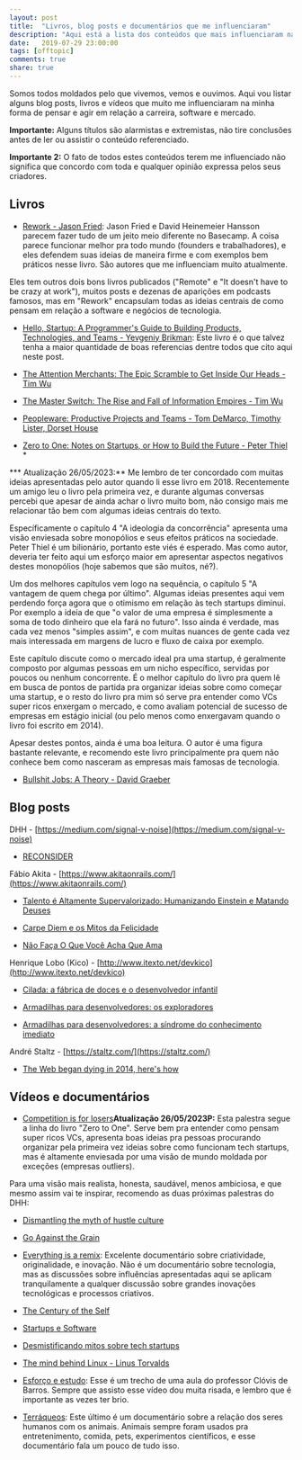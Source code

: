```yaml
---
layout: post
title:  "Livros, blog posts e documentários que me influenciaram"
description: "Aqui está a lista dos conteúdos que mais influenciaram na minha forma de pensar e agir em relação a carreira, mercado e software."
date:   2019-07-29 23:00:00
tags: [offtopic]
comments: true
share: true
---
```


Somos todos moldados pelo que vivemos, vemos e ouvimos. Aqui vou listar alguns blog posts, livros e vídeos que muito me influenciaram na minha forma de pensar e agir em relação a carreira, software e mercado.

**Importante:** Alguns títulos são alarmistas e extremistas, não tire conclusões antes de ler ou assistir o conteúdo referenciado.

**Importante 2:** O fato de todos estes conteúdos terem me influenciado não significa que concordo com toda e qualquer opinião expressa pelos seus criadores.

Livros
---

- [Rework - Jason Fried](https://www.amazon.com/Rework-Jason-Fried/dp/0307463745): Jason Fried e David Heinemeier Hansson parecem fazer tudo de um jeito meio diferente no Basecamp. A coisa parece funcionar melhor pra todo mundo (founders e trabalhadores), e eles defendem suas ideias de maneira firme e com exemplos bem práticos nesse livro. São autores que me influenciam muito atualmente.

Eles tem outros dois bons livros publicados ("Remote" e "It doesn't have to be crazy at work"), muitos posts e dezenas de aparições em podcasts famosos, mas em "Rework" encapsulam todas as ideias centrais de como pensam em relação a software e negócios de tecnologia.

- [Hello, Startup: A Programmer's Guide to Building Products, Technologies, and Teams - Yevgeniy Brikman](https://www.amazon.com/Hello-Startup-Programmers-Building-Technologies/dp/1491909900/): Este livro é o que talvez tenha a maior quantidade de boas referencias dentre todos que cito aqui neste post.

- [The Attention Merchants: The Epic Scramble to Get Inside Our Heads - Tim Wu](https://www.amazon.com.br/gp/product/B01AEPSWB4/ref=as_li_tl?ie=UTF8&tag=andreybleme-20&camp=1789&creative=9325&linkCode=as2&creativeASIN=B01AEPSWB4&linkId=55ffcb3cf1b8d5d3c6450293bdba92d5)

- [The Master Switch: The Rise and Fall of Information Empires - Tim Wu](https://amzn.to/3bssP2f)

- [Peopleware: Productive Projects and Teams -  Tom DeMarco, Timothy Lister, Dorset House](https://amzn.to/2UDKbD4)

- [Zero to One: Notes on Startups, or How to Build the Future - Peter Thiel](https://amzn.to/2ulGFTl) *

*** Atualização 26/05/2023:** Me lembro de ter concordado com muitas ideias apresentadas pelo autor quando li esse livro em 2018. Recentemente um amigo leu o livro pela primeira vez, e durante algumas conversas percebi que apesar de ainda achar o livro muito bom, não consigo mais me relacionar tão bem com algumas ideias centrais do texto.

Específicamente o capítulo 4 "A ideologia da concorrência" apresenta uma visão enviesada sobre monopólios e seus efeitos práticos na sociedade. Peter Thiel é um bilionário, portanto este viés é esperado. Mas como autor, deveria ter feito aqui um esforço maior em apresentar aspectos negativos destes monopólios (hoje sabemos que são muitos, né?).

Um dos melhores capítulos vem logo na sequência, o capítulo 5 "A vantagem de quem chega por último". Algumas ideias presentes aqui vem perdendo força agora que o otimismo em relação às tech startups diminui. Por exemplo a ideia de que "o valor de uma empresa é simplesmente a soma de todo dinheiro que ela fará no futuro". Isso ainda é verdade, mas cada vez menos "simples assim", e com muitas nuances de gente cada vez mais interessada em margens de lucro e fluxo de caixa por exemplo.

Este capítulo discute como o mercado ideal pra uma startup, é geralmente composto por algumas pessoas em um nicho específico, servidas por poucos ou nenhum concorrente. É o melhor capítulo do livro pra quem lê em busca de pontos de partida pra organizar ideias sobre como começar uma startup, e o resto do livro pra mim só serve pra entender como VCs super ricos enxergam o mercado, e como avaliam potencial de sucesso de empresas em estágio inicial (ou pelo menos como enxergavam quando o livro foi escrito em 2014).

Apesar destes pontos, ainda é uma boa leitura. O autor é uma figura bastante relevante, e recomendo este livro principalmente pra quem não conhece bem como nasceram as empresas mais famosas de tecnologia.


- [Bullshit Jobs: A Theory -  David Graeber](https://amzn.to/2vUsxAC)


Blog posts
---

DHH - [https://medium.com/signal-v-noise](https://medium.com/signal-v-noise)

- [RECONSIDER](https://medium.com/signal-v-noise/reconsider-41adf356857f)

Fábio Akita - [https://www.akitaonrails.com/](https://www.akitaonrails.com/)

- [Talento é Altamente Supervalorizado: Humanizando Einstein e Matando Deuses](http://www.akitaonrails.com/2017/06/08/off-topic-talento-e-altamente-supervalorizado-humanizando-einstein-e-matando-deuses)

- [Carpe Diem e os Mitos da Felicidade](http://www.akitaonrails.com/2017/02/14/off-topic-carpe-diem-e-os-mitos-da-felicidade)

- [Não Faça O Que Você Acha Que Ama](http://www.akitaonrails.com/2014/09/13/off-topic-nao-faca-o-que-voce-acha-que-ama)

Henrique Lobo (Kico) - [http://www.itexto.net/devkico](http://www.itexto.net/devkico)

- [Cilada: a fábrica de doces e o desenvolvedor infantil](http://www.itexto.net/devkico/?p=1460)

- [Armadilhas para desenvolvedores: os exploradores](http://www.itexto.net/devkico/?p=983)

- [Armadilhas para desenvolvedores: a síndrome do conhecimento imediato](http://www.itexto.net/devkico/?p=970)

André Staltz - [https://staltz.com/](https://staltz.com/)

- [The Web began dying in 2014, here's how](https://staltz.com/the-web-began-dying-in-2014-heres-how.html)


Vídeos e documentários
---

- [Competition is for losers](https://www.youtube.com/watch?v=3Fx5Q8xGU8k)**Atualização 26/05/2023P:** Esta palestra segue a linha do livro "Zero to One". Serve bem pra entender como pensam super ricos VCs, apresenta boas ideias pra pessoas procurando organizar pela primeira vez ideias sobre como funcionam tech startups, mas é altamente enviesada por uma visão de mundo moldada por exceções (empresas outliers). 

Para uma visão mais realista, honesta, saudável, menos ambiciosa, e que mesmo assim vai te inspirar, recomendo as duas próximas palestras do DHH:

- [Dismantling the myth of hustle culture](https://www.youtube.com/watch?v=2fyT5E9PvbU)

- [Go Against the Grain](https://www.youtube.com/watch?v=7fdQJ5ry_NI)

- [Everything is a remix](https://www.youtube.com/watch?v=SAfCvMNgLjg&list=LL3kc9L0uVU7Ao-uJMooC_dA): Excelente documentário sobre criatividade, originalidade, e inovação. Não é um documentário sobre tecnologia, mas as discussões sobre influências apresentadas aqui se aplicam tranquilamente a qualquer discussão sobre grandes inovações tecnológicas e processos criativos.  

- [The Century of the Self](https://www.youtube.com/watch?v=eJ3RzGoQC4s&list=LL3kc9L0uVU7Ao-uJMooC_dA&index=46)

- [Startups e Software](https://www.youtube.com/watch?v=Oiu-EhaLA4s)

- [Desmistificando mitos sobre tech startups](https://www.youtube.com/watch?v=tKfKUF0CHV0)

- [The mind behind Linux - Linus Torvalds](https://www.youtube.com/watch?v=o8NPllzkFhE&list=LL3kc9L0uVU7Ao-uJMooC_dA)

- [Esforço e estudo](https://www.youtube.com/watch?v=Q-MO_i8KjAg): Esse é um trecho de uma aula do professor Clóvis de Barros. Sempre que assisto esse vídeo dou muita risada, e lembro que é importante as vezes ter brio.

- [Terráqueos](https://www.youtube.com/watch?v=_GGBFv0zw18): Este último é um documentário sobre a relação dos seres humanos com os animais. Animais sempre foram usados pra entretenimento, comida, pets, experimentos científicos, e esse documentário fala um pouco de tudo isso. 
